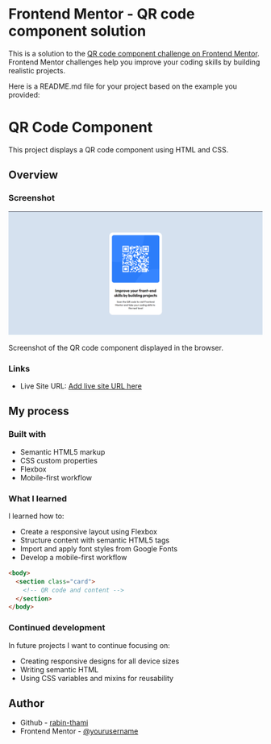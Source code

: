 # Frontend Mentor - QR code component solution

This is a solution to the [QR code component challenge on Frontend Mentor](https://www.frontendmentor.io/challenges/qr-code-component-iux_sIO_H). Frontend Mentor challenges help you improve your coding skills by building realistic projects. 

Here is a README.md file for your project based on the example you provided:

# QR Code Component 

This project displays a QR code component using HTML and CSS.

## Overview

### Screenshot

![](./images/screenshot.png)

Screenshot of the QR code component displayed in the browser.

### Links

- Live Site URL: [Add live site URL here](https://your-live-site-url.com)

## My process

### Built with 

- Semantic HTML5 markup
- CSS custom properties  
- Flexbox
- Mobile-first workflow

### What I learned

I learned how to:

- Create a responsive layout using Flexbox
- Structure content with semantic HTML5 tags 
- Import and apply font styles from Google Fonts
- Develop a mobile-first workflow

```html
<body>
  <section class="card">
    <!-- QR code and content -->
  </section>
</body>
```

### Continued development

In future projects I want to continue focusing on:

- Creating responsive designs for all device sizes
- Writing semantic HTML
- Using CSS variables and mixins for reusability

## Author

- Github - [rabin-thami](https://github.com/rabin-thami)
- Frontend Mentor - [@yourusername](https://www.frontendmentor.io/profile/yourusername)
